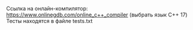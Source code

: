Ссылка на онлайн-компилятор: https://www.onlinegdb.com/online_c++_compiler (выбрать язык С++ 17)
Тесты находятся в файле tests.txt
